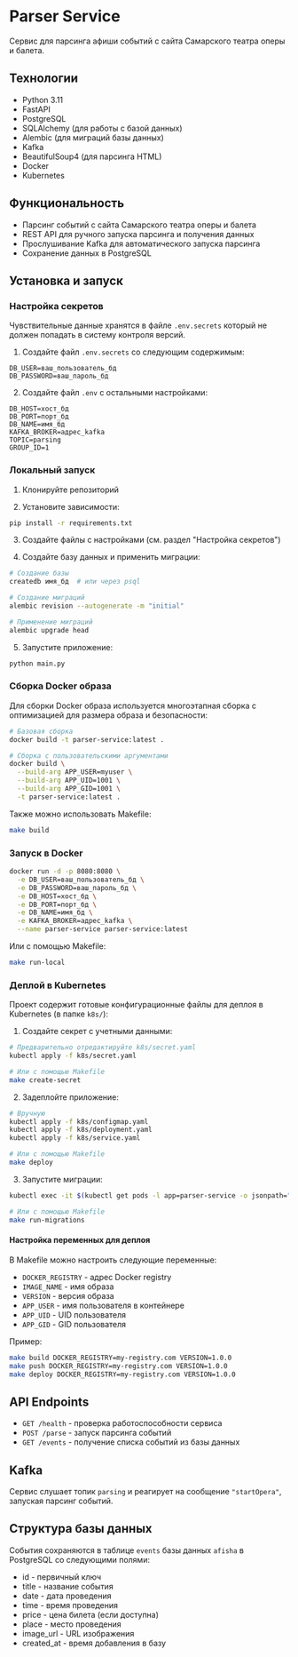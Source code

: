 # Parser Service

Сервис для парсинга афиши событий с сайта Самарского театра оперы и балета.

## Технологии

- Python 3.11
- FastAPI
- PostgreSQL
- SQLAlchemy (для работы с базой данных)
- Alembic (для миграций базы данных)
- Kafka
- BeautifulSoup4 (для парсинга HTML)
- Docker
- Kubernetes

## Функциональность

- Парсинг событий с сайта Самарского театра оперы и балета
- REST API для ручного запуска парсинга и получения данных
- Прослушивание Kafka для автоматического запуска парсинга
- Сохранение данных в PostgreSQL

## Установка и запуск

### Настройка секретов

Чувствительные данные хранятся в файле `.env.secrets` который не должен попадать в систему контроля версий.

1. Создайте файл `.env.secrets` со следующим содержимым:
```
DB_USER=ваш_пользователь_бд
DB_PASSWORD=ваш_пароль_бд
```

2. Создайте файл `.env` с остальными настройками:
```
DB_HOST=хост_бд
DB_PORT=порт_бд
DB_NAME=имя_бд
KAFKA_BROKER=адрес_kafka
TOPIC=parsing
GROUP_ID=1
```

### Локальный запуск

1. Клонируйте репозиторий

2. Установите зависимости:
```bash
pip install -r requirements.txt
```

3. Создайте файлы с настройками (см. раздел "Настройка секретов")

4. Создайте базу данных и применить миграции:
```bash
# Создание базы
createdb имя_бд  # или через psql

# Создание миграций
alembic revision --autogenerate -m "initial"

# Применение миграций
alembic upgrade head
```

5. Запустите приложение:
```bash
python main.py
```

### Сборка Docker образа

Для сборки Docker образа используется многоэтапная сборка с оптимизацией для размера образа и безопасности:

```bash
# Базовая сборка
docker build -t parser-service:latest .

# Сборка с пользовательскими аргументами
docker build \
  --build-arg APP_USER=myuser \
  --build-arg APP_UID=1001 \
  --build-arg APP_GID=1001 \
  -t parser-service:latest .
```

Также можно использовать Makefile:
```bash
make build
```

### Запуск в Docker

```bash
docker run -d -p 8080:8080 \
  -e DB_USER=ваш_пользователь_бд \
  -e DB_PASSWORD=ваш_пароль_бд \
  -e DB_HOST=хост_бд \
  -e DB_PORT=порт_бд \
  -e DB_NAME=имя_бд \
  -e KAFKA_BROKER=адрес_kafka \
  --name parser-service parser-service:latest
```

Или с помощью Makefile:
```bash
make run-local
```

### Деплой в Kubernetes

Проект содержит готовые конфигурационные файлы для деплоя в Kubernetes (в папке `k8s/`):

1. Создайте секрет с учетными данными:
```bash
# Предварительно отредактируйте k8s/secret.yaml
kubectl apply -f k8s/secret.yaml

# Или с помощью Makefile
make create-secret
```

2. Задеплойте приложение:
```bash
# Вручную
kubectl apply -f k8s/configmap.yaml
kubectl apply -f k8s/deployment.yaml
kubectl apply -f k8s/service.yaml

# Или с помощью Makefile
make deploy
```

3. Запустите миграции:
```bash
kubectl exec -it $(kubectl get pods -l app=parser-service -o jsonpath="{.items[0].metadata.name}") -- alembic upgrade head

# Или с помощью Makefile
make run-migrations
```

#### Настройка переменных для деплоя

В Makefile можно настроить следующие переменные:
- `DOCKER_REGISTRY` - адрес Docker registry
- `IMAGE_NAME` - имя образа
- `VERSION` - версия образа
- `APP_USER` - имя пользователя в контейнере
- `APP_UID` - UID пользователя
- `APP_GID` - GID пользователя

Пример:
```bash
make build DOCKER_REGISTRY=my-registry.com VERSION=1.0.0
make push DOCKER_REGISTRY=my-registry.com VERSION=1.0.0
make deploy DOCKER_REGISTRY=my-registry.com VERSION=1.0.0
```

## API Endpoints

- `GET /health` - проверка работоспособности сервиса
- `POST /parse` - запуск парсинга событий
- `GET /events` - получение списка событий из базы данных

## Kafka

Сервис слушает топик `parsing` и реагирует на сообщение `"startOpera"`, запуская парсинг событий.

## Структура базы данных

События сохраняются в таблице `events` базы данных `afisha` в PostgreSQL со следующими полями:

- id - первичный ключ
- title - название события
- date - дата проведения
- time - время проведения
- price - цена билета (если доступна)
- place - место проведения
- image_url - URL изображения
- created_at - время добавления в базу 